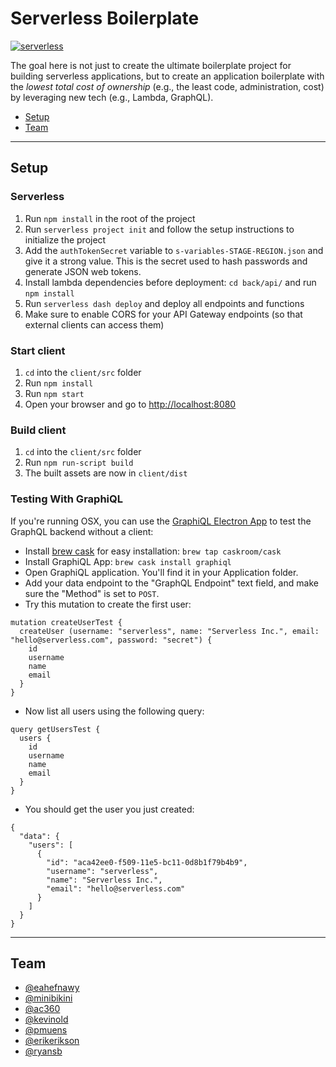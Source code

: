 # Serverless Boilerplate
[![serverless](http://public.serverless.com/badges/v3.svg)](http://www.serverless.com)

The goal here is not just to create the ultimate boilerplate project for building serverless applications, but to create an application boilerplate with the *lowest total cost of ownership* (e.g., the least code, administration, cost) by leveraging new tech (e.g., Lambda, GraphQL).

- [Setup](#setup)
- [Team](#team)

---

## Setup

### Serverless
1. Run `npm install` in the root of the project
2. Run `serverless project init` and follow the setup instructions to initialize the project
3. Add the `authTokenSecret` variable to `s-variables-STAGE-REGION.json` and give it a strong value. This is the secret used to hash passwords and generate JSON web tokens.
4. Install lambda dependencies before deployment: `cd back/api/` and run `npm install`
3. Run `serverless dash deploy` and deploy all endpoints and functions
4. Make sure to enable CORS for your API Gateway endpoints (so that external clients can access them)

### Start client
1. `cd` into the `client/src` folder
2. Run `npm install`
3. Run `npm start`
4. Open your browser and go to [http://localhost:8080](http://localhost:8080)

### Build client
1. `cd` into the `client/src` folder
2. Run `npm run-script build`
3. The built assets are now in `client/dist`

### Testing With GraphiQL
If you're running OSX, you can use the [GraphiQL Electron App](https://github.com/skevy/graphiql-app) to test the GraphQL backend without a client:

- Install [brew cask](https://caskroom.github.io) for easy installation: `brew tap caskroom/cask`
- Install GraphiQL App: `brew cask install graphiql`
- Open GraphiQL application. You'll find it in your Application folder.
- Add your data endpoint to the "GraphQL Endpoint" text field, and make sure the "Method" is set to `POST`.
- Try this mutation to create the first user:


```
mutation createUserTest {
  createUser (username: "serverless", name: "Serverless Inc.", email: "hello@serverless.com", password: "secret") {
    id 
    username 
    name 
    email  
  }
}
```

- Now list all users using the following query:


```
query getUsersTest { 
  users {
    id
    username
    name
    email
  } 
}
```

- You should get the user you just created:


```
{
  "data": {
    "users": [
      {
        "id": "aca42ee0-f509-11e5-bc11-0d8b1f79b4b9",
        "username": "serverless",
        "name": "Serverless Inc.",
        "email": "hello@serverless.com"
      }
    ]
  }
}
```

---

## Team
* [@eahefnawy](https://github.com/eahefnawy)
* [@minibikini](https://github.com/minibikini)
* [@ac360](https://github.com/ac360)
* [@kevinold](https://github.com/kevinold)
* [@pmuens](https://github.com/pmuens)
* [@erikerikson](https://github.com/erikerikson)
* [@ryansb](https://github.com/ryansb)
